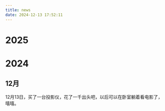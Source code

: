 ```yaml
---
title: news
date: 2024-12-13 17:52:11
---
```


# 2025

# 2024

## 12月

12月13日，买了一台投影仪，花了一千出头吧，以后可以在卧室躺着看电影了，嘻嘻。
